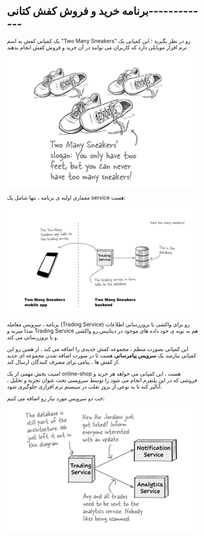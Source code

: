 # برنامه خرید و فروش کفش کتانی-------------

یک کمپانی کفش به اسم "Two Many Sneakers" رو در نظر بگیرید ؛ این کمپانی یک نرم افزار موبایلی دارد که کاربران می توانند در آن خرید و فروش کفش انجام بدهند.

![](./Images/Pasted%20image%2020240331134703.png)

معماری اولیه ی برنامه ، تنها شامل یک service هست:

![](./Images/Pasted%20image%2020240331135212.png)

برنامه ، سرویس معامله (Trading Service) رو برای واکشی یا بروزرسانی اطلاعات صدا میزنه و Trading Service هم به نوبه ی خود داده های موجود در دیتابیس رو واکشی و یا بروزرسانی می کند.

این کمپانی بصورت منظم ، مجموعه کفش جدیدی را اضافه می کند ، از همین رو این کمپانی نیازمند یک **سرویس پیامرسانی** هست تا در صورت اضافه شدن مجموعه ای جدید از کفش ها ، پیامی برای مصرف کنندگان ارسال کند.

امنیت بخش مهمی از یک online-shop هست ، این کمپانی می خواهد هر خرید و فروشی که در این پلتفرم انجام می شود را توسط سرویسی تحت عنوان تجزیه و تحلیل ، آنالیز کنه تا به نوعی از بروز تقلب در سیستم نرم افزاری جلوگیری شود.

خب دو سرویس مورد نیاز رو اضافه می کنیم:

![](./Images/Pasted%20image%2020240331141308.png)

